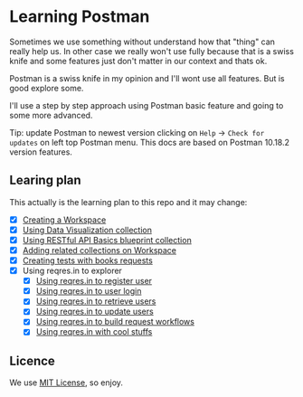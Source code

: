 # Learning Postman

Sometimes we use something without understand how that "thing" can really help us. In other case we really won't use fully because that is a swiss knife and some features just don't matter in our context and thats ok.

Postman is a swiss knife in my opinion and I'll wont use all features. But is good explore some.

I'll use a step by step approach using Postman basic feature and going to some more advanced.

Tip: update Postman to newest version clicking on `Help` -> `Check for updates` on left top Postman menu. This docs are based on Postman 10.18.2 version features.

## Learing plan

This actually is the learning plan to this repo and it may change:

 - [x] [Creating a Workspace](./workspace.md)
 - [x] [Using Data Visualization collection](./visualization.md)
 - [x] [Using RESTful API Basics blueprint collection](./restful.md)
 - [x] [Adding related collections on Workspace](./related.md)
 - [x] [Creating tests with books requests](./tests.md)
 - [x] Using reqres.in to explorer
   - [x] [Using reqres.in to register user](./reqres-in/reqres-in-register.md)
   - [x] [Using reqres.in to user login](./reqres-in/reqres-in-login.md)
   - [x] [Using reqres.in to retrieve users](./reqres-in/reqres-in-retrieve.md)
   - [x] [Using reqres.in to update users](./reqres-in/reqres-in-patch.md)
   - [x] [Using reqres.in to build request workflows](./reqres-in/reqres-in-workflow.md)
   - [x] [Using reqres.in with cool stuffs](./reqres-in/reqres-in-cool.md)

## Licence

We use [MIT License](./LICENSE), so enjoy.
